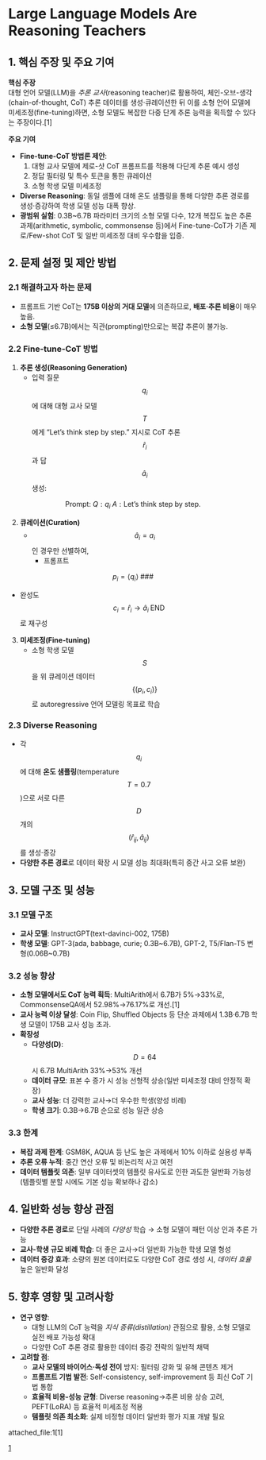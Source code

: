 # Large Language Models Are Reasoning Teachers

## 1. 핵심 주장 및 주요 기여  
**핵심 주장**  
대형 언어 모델(LLM)을 *추론 교사*(reasoning teacher)로 활용하여, 체인-오브-생각(chain-of-thought, CoT) 추론 데이터를 생성·큐레이션한 뒤 이를 소형 언어 모델에 미세조정(fine-tuning)하면, 소형 모델도 복잡한 다중 단계 추론 능력을 획득할 수 있다는 주장이다.[1]

**주요 기여**  
- **Fine-tune-CoT 방법론 제안**:  
  1) 대형 교사 모델에 제로-샷 CoT 프롬프트를 적용해 다단계 추론 예시 생성  
  2) 정답 필터링 및 특수 토큰을 통한 큐레이션  
  3) 소형 학생 모델 미세조정  
- **Diverse Reasoning**: 동일 샘플에 대해 온도 샘플링을 통해 다양한 추론 경로를 생성·증강하여 학생 모델 성능 대폭 향상.  
- **광범위 실험**: 0.3B~6.7B 파라미터 크기의 소형 모델 다수, 12개 복잡도 높은 추론 과제(arithmetic, symbolic, commonsense 등)에서 Fine-tune-CoT가 기존 제로/Few-shot CoT 및 일반 미세조정 대비 우수함을 입증.  

## 2. 문제 설정 및 제안 방법  
### 2.1 해결하고자 하는 문제  
- 프롬프트 기반 CoT는 **175B 이상의 거대 모델**에 의존하므로, **배포·추론 비용**이 매우 높음.  
- **소형 모델**(≤6.7B)에서는 직관(prompting)만으로는 복잡 추론이 불가능.  

### 2.2 Fine-tune-CoT 방법  
1) **추론 생성(Reasoning Generation)**  
   - 입력 질문 $$q_i$$에 대해 대형 교사 모델 $$T$$에게 “Let’s think step by step.” 지시로 CoT 추론 $$\hat r_i$$과 답 $$\hat a_i$$ 생성:  

$$ \text{Prompt: }Q: q_i\; A: \text{Let’s think step by step.}$$  

2) **큐레이션(Curation)**  
   - $$\hat a_i = a_i$$인 경우만 선별하여,  
     - 프롬프트

```math
p_i = \langle q_i\rangle\;\#\#\#
```
     
  - 완성도 $$c_i = \hat r_i\rightarrow\hat a_i\;\text{END}$$로 재구성  
3) **미세조정(Fine-tuning)**  
   - 소형 학생 모델 $$S$$을 위 큐레이션 데이터 $$\{(p_i,c_i)\}$$로 autoregressive 언어 모델링 목표로 학습  

### 2.3 Diverse Reasoning  
- 각 $$q_i$$에 대해 **온도 샘플링**(temperature $$T=0.7$$)으로 서로 다른 $$D$$개의 $$(\hat r_{ij},\hat a_{ij})$$를 생성·증강  
- **다양한 추론 경로**로 데이터 확장 시 모델 성능 최대화(특히 중간 사고 오류 보완)  

## 3. 모델 구조 및 성능  
### 3.1 모델 구조  
- **교사 모델**: InstructGPT(text-davinci-002, 175B)  
- **학생 모델**: GPT-3(ada, babbage, curie; 0.3B~6.7B), GPT-2, T5/Flan-T5 변형(0.06B~0.7B)  

### 3.2 성능 향상  
- **소형 모델에서도 CoT 능력 획득**: MultiArith에서 6.7B가 5%→33%로, CommonsenseQA에서 52.98%→76.17%로 개선.[1]
- **교사 능력 이상 달성**: Coin Flip, Shuffled Objects 등 단순 과제에서 1.3B·6.7B 학생 모델이 175B 교사 성능 초과.  
- **확장성**  
  - **다양성(D)**: $$D=64$$ 시 6.7B MultiArith 33%→53% 개선  
  - **데이터 규모**: 표본 수 증가 시 성능 선형적 상승(일반 미세조정 대비 안정적 확장)  
  - **교사 성능**: 더 강력한 교사→더 우수한 학생(양성 비례)  
  - **학생 크기**: 0.3B→6.7B 순으로 성능 일관 상승  

### 3.3 한계  
- **복잡 과제 한계**: GSM8K, AQUA 등 난도 높은 과제에서 10% 이하로 실용성 부족  
- **추론 오류 누적**: 중간 연산 오류 및 비논리적 사고 여전  
- **데이터 템플릿 의존**: 일부 데이터셋의 템플릿 유사도로 인한 과도한 일반화 가능성(템플릿별 분할 시에도 기본 성능 확보하나 감소)  

## 4. 일반화 성능 향상 관점  
- **다양한 추론 경로**로 단일 사례의 *다양성* 학습 → 소형 모델이 패턴 이상 인과 추론 가능  
- **교사-학생 규모 비례 학습**: 더 좋은 교사→더 일반화 가능한 학생 모델 형성  
- **데이터 증강 효과**: 소량의 원본 데이터로도 다양한 CoT 경로 생성 시, *데이터 효율* 높은 일반화 달성  

## 5. 향후 영향 및 고려사항  
- **연구 영향**:  
  - 대형 LLM의 CoT 능력을 *지식 증류(distillation)* 관점으로 활용, 소형 모델로 실전 배포 가능성 확대  
  - 다양한 CoT 추론 경로 활용한 데이터 증강 전략의 일반적 채택  
- **고려할 점**:  
  - **교사 모델의 바이어스·독성 전이** 방지: 필터링 강화 및 유해 콘텐츠 제거  
  - **프롬프트 기법 발전**: Self-consistency, self-improvement 등 최신 CoT 기법 통합  
  - **효율적 비용-성능 균형**: Diverse reasoning→추론 비용 상승 고려, PEFT(LoRA) 등 효율적 미세조정 적용  
  - **템플릿 의존 최소화**: 실제 비정형 데이터 일반화 평가 지표 개발 필요  

 attached_file:1[1]

[1](https://ppl-ai-file-upload.s3.amazonaws.com/web/direct-files/attachments/22370781/2d0505c4-c4cb-4704-8041-31b1b0ac6202/2212.10071v2.pdf)
